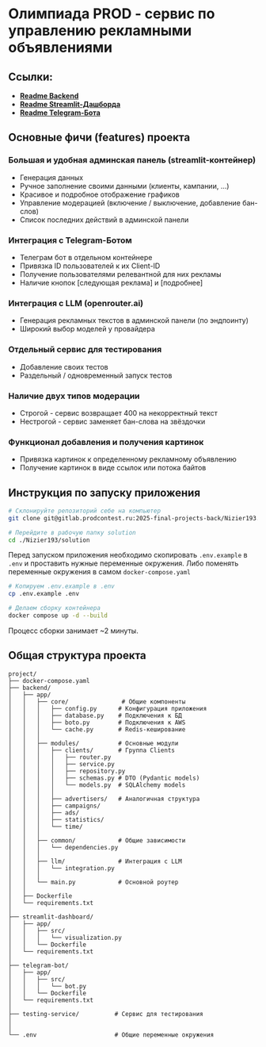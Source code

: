 # Олимпиада PROD - сервис по управлению рекламными объявлениями

## Ссылки:
* **[Readme Backend](backend/README.md)**
* **[Readme Streamlit-Дашборда](streamlit-dashboard/README.md)**
* **[Readme Telegram-Бота](telegram-bot/README.md)**

## Основные фичи (features) проекта
### Большая и удобная админская панель (streamlit-контейнер)
- Генерация данных
- Ручное заполнение своими данными (клиенты, кампании, ...)
- Красивое и подробное отображение графиков
- Управление модерацией (включение / выключение, добавление бан-слов)
- Список последних действий в админской панели

### Интеграция с Telegram-Ботом
- Телеграм бот в отдельном контейнере
- Привязка ID пользователей к их Client-ID
- Получение пользователями релевантной для них рекламы
- Наличие кнопок [следующая реклама] и [подробнее]

### Интеграция с LLM (openrouter.ai)
- Генерация рекламных текстов в админской панели (по эндпоинту)
- Широкий выбор моделей у провайдера

### Отдельный сервис для тестирования
- Добавление своих тестов
- Раздельный / одновременный запуск тестов 

### Наличие двух типов модерации
- Строгой - сервис возвращает 400 на некорректный текст
- Нестрогой - сервис заменяет бан-слова на звёздочки

### Функционал добавления и получения картинок
- Привязка картинок к определенному рекламному объявлению
- Получение картинок в виде ссылок или потока байтов



## Инструкция по запуску приложения
```bash
# Склонируйте репозиторий себе на компьютер
git clone git@gitlab.prodcontest.ru:2025-final-projects-back/Nizier193.git

# Перейдите в рабочую папку solution
cd ./Nizier193/solution
```
Перед запуском приложения необходимо скопировать `.env.example` в `.env` и проставить нужные переменные окружения.
Либо поменять переменные окружения в самом `docker-compose.yaml`

```bash
# Копируем .env.example в .env
cp .env.example .env
```

```bash
# Делаем сборку контейнера
docker compose up -d --build 
```
Процесс сборки занимает ~2 минуты.


## Общая структура проекта

```
project/
├── docker-compose.yaml
├── backend/
│   ├── app/
│   │   ├── core/               # Общие компоненты
│   │   │   ├── config.py      # Конфигурация приложения
│   │   │   ├── database.py    # Подключения к БД
│   │   │   ├── boto.py        # Подключения к AWS
│   │   │   └── cache.py       # Redis-кеширование
│   │   │
│   │   ├── modules/           # Основные модули
│   │   │   ├── clients/       # Группа Clients
│   │   │   │   ├── router.py
│   │   │   │   ├── service.py
│   │   │   │   ├── repository.py
│   │   │   │   ├── schemas.py # DTO (Pydantic models)
│   │   │   │   └── models.py  # SQLAlchemy models
│   │   │   │
│   │   │   ├── advertisers/   # Аналогичная структура
│   │   │   ├── campaigns/
│   │   │   ├── ads/
│   │   │   ├── statistics/
│   │   │   └── time/
│   │   │
│   │   ├── common/            # Общие зависимости
│   │   │   └── dependencies.py
│   │   │
│   │   ├── llm/               # Интеграция с LLM
│   │   │   └── integration.py
│   │   │
│   │   └── main.py            # Основной роутер
│   │
│   ├── Dockerfile
│   └── requirements.txt
│
├── streamlit-dashboard/
│   ├── app/
│   │   ├── src/
│   │   │   └── visualization.py
│   │   └── Dockerfile
│   └── requirements.txt
│
├── telegram-bot/
│   ├── app/
│   │   ├── src/
│   │   │   └── bot.py
│   │   └── Dockerfile
│   └── requirements.txt
│
├── testing-service/          # Сервис для тестирования
│
│
└── .env                      # Общие переменные окружения
```